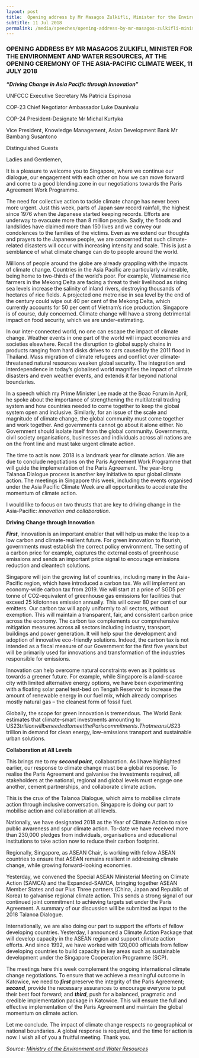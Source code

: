 ```yaml
---
layout: post
title:  Opening address by Mr Masagos Zulkifli, Minister for the Environment and Water Resources, at the opening ceremony of the Asia-Pacific Climate Week, 11 July 2018
subtitle: 11 Jul 2018
permalink: /media/speeches/opening-address-by-mr-masagos-zulkifli-minister-for-the-environment-and-water-resources-at-the-opening-ceremony-of-the-asia-pacific-climate-week-11-july-2018
---
```


### OPENING ADDRESS BY MR MASAGOS ZULKIFLI, MINISTER FOR THE ENVIRONMENT AND WATER RESOURCES, AT THE OPENING CEREMONY OF THE ASIA-PACIFIC CLIMATE WEEK, 11 JULY 2018

***“Driving Change in Asia Pacific through Innovation”***

UNFCCC Executive Secretary Ms Patricia Espinosa

COP-23 Chief Negotiator Ambassador Luke Daunivalu

COP-24 President-Designate Mr Michal Kurtyka

Vice President, Knowledge Management, Asian Development Bank Mr Bambang Susantono

Distinguished Guests

Ladies and Gentlemen,

It is a pleasure to welcome you to Singapore, where we continue our dialogue, our engagement with each other on how we can move forward and come to a good blending zone in our negotiations towards the Paris Agreement Work Programme.

The need for collective action to tackle climate change has never been more urgent. Just this week, parts of Japan saw record rainfall, the highest since 1976 when the Japanese started keeping records. Efforts are underway to evacuate more than 8 million people. Sadly, the floods and landslides have claimed more than 150 lives and we convey our condolences to the families of the victims. Even as we extend our thoughts and prayers to the Japanese people, we are concerned that such climate-related disasters will occur with increasing intensity and scale. This is just a semblance of what climate change can do to people around the world.

Millions of people around the globe are already grappling with the impacts of climate change. Countries in the Asia Pacific are particularly vulnerable, being home to two-thirds of the world’s poor. For example, Vietnamese rice farmers in the Mekong Delta are facing a threat to their livelihood as rising sea levels increase the salinity of inland rivers, destroying thousands of hectares of rice fields. A projected one metre rise in sea level by the end of the century could wipe out 40 per cent of the Mekong Delta, which currently accounts for 50 per cent of Vietnam’s rice production. Singapore is of course, duly concerned. Climate change will have a strong detrimental impact on food security, which we are under-estimating.

In our inter-connected world, no one can escape the impact of climate change. Weather events in one part of the world will impact economies and societies elsewhere. Recall the disruption to global supply chains in products ranging from hard disks drives to cars caused by the 2011 flood in Thailand.  Mass migration of climate refugees and conflict over climate-threatened natural resources weaken global security. The integration and interdependence in today’s globalised world magnifies the impact of climate disasters and even weather events, and extends it far beyond national boundaries.

In a speech which my Prime Minister Lee made at the Boao Forum in April, he spoke about the importance of strengthening the multilateral trading system and how countries needed to come together to keep the global system open and inclusive.  Similarly, for an issue of the scale and magnitude of climate change, the global community must come together and work together. And governments cannot go about it alone either. No Government should isolate itself from the global community. Governments, civil society organisations, businesses and individuals across all nations are on the front line and must take urgent climate action.  

The time to act is now. 2018 is a landmark year for climate action. We are due to conclude negotiations on the Paris Agreement Work Programme that will guide the implementation of the Paris Agreement. The year-long Talanoa Dialogue process is another key initiative to spur global climate action. The meetings in Singapore this week, including the events organised under the Asia Pacific Climate Week are all opportunities to accelerate the momentum of climate action. 

I would like to focus on two thrusts that are key to driving change in the Asia-Pacific: *innovation and collaboration*.

**Driving Change through Innovation**

***First***, innovation is an important enabler that will help us make the leap to a low carbon and climate-resilient future. For green innovation to flourish, governments must establish the correct policy environment. The setting of a carbon price for example, captures the external costs of greenhouse emissions and sends an important price signal to encourage emissions reduction and cleantech solutions.

Singapore will join the growing list of countries, including many in the Asia-Pacific region, which have introduced a carbon tax. We will implement an economy-wide carbon tax from 2019. We will start at a price of SGD5 per tonne of CO2-equivalent of greenhouse gas emissions for facilities that exceed 25 kilotonnes emission annually. This will cover 80 per cent of our emitters. Our carbon tax will apply uniformly to all sectors, without exemption. This will maintain a transparent, fair, and consistent carbon price across the economy. The carbon tax complements our comprehensive mitigation measures across all sectors including industry, transport, buildings and power generation. It will help spur the development and adoption of innovative eco-friendly solutions. Indeed, the carbon tax is not intended as a fiscal measure of our Government for the first five years but will be primarily used for innovations and transformation of the industries responsible for emissions.

Innovation can help overcome natural constraints even as it points us towards a greener future. For example, while Singapore is a land-scarce city with limited alternative energy options, we have been experimenting with a floating solar panel test-bed on Tengah Reservoir to increase the amount of renewable energy in our fuel mix, which already comprises mostly natural gas – the cleanest form of fossil fuel.

Globally, the scope for green innovation is tremendous. The World Bank estimates that climate-smart investments amounting to US$23 trillion will be needed to meet the Paris commitments. That means US$23 trillion in demand for clean energy, low-emissions transport and sustainable urban solutions.

**Collaboration at All Levels**

This brings me to my ***second point***, collaboration.  As I have highlighted earlier, our response to climate change must be a global response. To realise the Paris Agreement and galvanise the investments required, all stakeholders at the national, regional and global levels must engage one another, cement partnerships, and collaborate climate action.

This is the crux of the Talanoa Dialogue, which aims to mobilise climate action through inclusive conversation. Singapore is doing our part to mobilise action and collaboration at all levels.

Nationally, we have designated 2018 as the Year of Climate Action to raise public awareness and spur climate action. To-date we have received more than 230,000 pledges from individuals, organisations and educational institutions to take action now to reduce their carbon footprint.

Regionally, Singapore, as ASEAN Chair, is working with fellow ASEAN countries to ensure that ASEAN remains resilient in addressing climate change, while growing forward-looking economies.

Yesterday, we convened the Special ASEAN Ministerial Meeting on Climate Action (SAMCA) and the Expanded-SAMCA, bringing together ASEAN Member States and our Plus Three partners (China, Japan and Republic of Korea) to galvanise regional climate action. This sends a strong signal of our continued joint commitment to achieving targets set under the Paris Agreement. A summary of our discussion will be submitted as input to the 2018 Talanoa Dialogue. 

Internationally, we are also doing our part to support the efforts of fellow developing countries. Yesterday, I announced a Climate Action Package that will develop capacity in the ASEAN region and support climate action efforts. And since 1992, we have worked with 120,000 officials from fellow developing countries to build capacity in key areas such as sustainable development under the Singapore Cooperation Programme (SCP).

The meetings here this week complement the ongoing international climate change negotiations. To ensure that we achieve a meaningful outcome in Katowice, we need to ***first*** preserve the integrity of the Paris Agreement; ***second***, provide the necessary assurances to encourage everyone to put their best foot forward; and ***third***, push for a balanced, pragmatic and credible implementation package in Katowice. This will ensure the full and effective implementation of the Paris Agreement and maintain the global momentum on climate action.

Let me conclude. The impact of climate change respects no geographical or national boundaries. A global response is required, and the time for action is now. I wish all of you a fruitful meeting. Thank you.


*Source: [<a href="https://www.mewr.gov.sg/news/opening-address-by-mr-masagos-zulkifli--minister-for-the-environment-and-water-resources--at-the-opening-ceremony-of-the-asia-pacific-climate-week-on-11-july-2018" target="_blank">Ministry of the Environment and Water Resources</a>](https://www.mewr.gov.sg/news/opening-address-by-mr-masagos-zulkifli--minister-for-the-environment-and-water-resources--at-the-opening-ceremony-of-the-asia-pacific-climate-week-on-11-july-2018)*